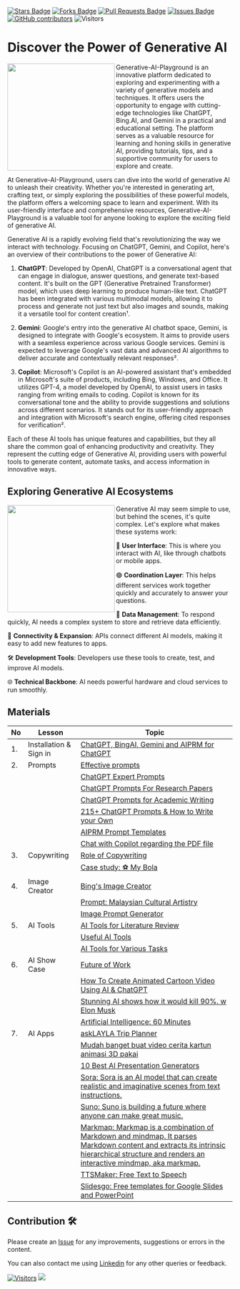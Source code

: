 <a href="https://github.com/drshahizan/Generative-AI-Playground/stargazers"><img src="https://img.shields.io/github/stars/drshahizan/Generative-AI-Playground" alt="Stars Badge"/></a>
<a href="https://github.com/drshahizan/Generative-AI-Playground/network/members"><img src="https://img.shields.io/github/forks/drshahizan/Generative-AI-Playground" alt="Forks Badge"/></a>
<a href="https://github.com/drshahizan/Generative-AI-Playground/pulls"><img src="https://img.shields.io/github/issues-pr/drshahizan/Generative-AI-Playground" alt="Pull Requests Badge"/></a>
<a href="https://github.com/drshahizan/Generative-AI-Playground"><img src="https://img.shields.io/github/issues/drshahizan/Generative-AI-Playground" alt="Issues Badge"/></a>
<a href="https://github.com/drshahizan/Generative-AI-Playground/graphs/contributors"><img alt="GitHub contributors" src="https://img.shields.io/github/contributors/drshahizan/Generative-AI-Playground?color=2b9348"></a>
![Visitors](https://api.visitorbadge.io/api/visitors?path=https%3A%2F%2Fgithub.com%2Fdrshahizan%2Generative-AI-Playground&labelColor=%23d9e3f0&countColor=%23697689&style=flat)

# Discover the Power of Generative AI

<img src="./images/play2.jpeg" style="width:240px;"  align="left">

Generative-AI-Playground is an innovative platform dedicated to exploring and experimenting with a variety of generative models and techniques. It offers users the opportunity to engage with cutting-edge technologies like ChatGPT, Bing.AI, and Gemini in a practical and educational setting. The platform serves as a valuable resource for learning and honing skills in generative AI, providing tutorials, tips, and a supportive community for users to explore and create.

At Generative-AI-Playground, users can dive into the world of generative AI to unleash their creativity. Whether you're interested in generating art, crafting text, or simply exploring the possibilities of these powerful models, the platform offers a welcoming space to learn and experiment. With its user-friendly interface and comprehensive resources, Generative-AI-Playground is a valuable tool for anyone looking to explore the exciting field of generative AI.

Generative AI is a rapidly evolving field that's revolutionizing the way we interact with technology. Focusing on ChatGPT, Gemini, and Copilot, here's an overview of their contributions to the power of Generative AI:

1. **ChatGPT**: Developed by OpenAI, ChatGPT is a conversational agent that can engage in dialogue, answer questions, and generate text-based content. It's built on the GPT (Generative Pretrained Transformer) model, which uses deep learning to produce human-like text. ChatGPT has been integrated with various multimodal models, allowing it to process and generate not just text but also images and sounds, making it a versatile tool for content creation¹.

2. **Gemini**: Google's entry into the generative AI chatbot space, Gemini, is designed to integrate with Google's ecosystem. It aims to provide users with a seamless experience across various Google services. Gemini is expected to leverage Google's vast data and advanced AI algorithms to deliver accurate and contextually relevant responses².

3. **Copilot**: Microsoft's Copilot is an AI-powered assistant that's embedded in Microsoft's suite of products, including Bing, Windows, and Office. It utilizes GPT-4, a model developed by OpenAI, to assist users in tasks ranging from writing emails to coding. Copilot is known for its conversational tone and the ability to provide suggestions and solutions across different scenarios. It stands out for its user-friendly approach and integration with Microsoft's search engine, offering cited responses for verification².

Each of these AI tools has unique features and capabilities, but they all share the common goal of enhancing productivity and creativity. They represent the cutting edge of Generative AI, providing users with powerful tools to generate content, automate tasks, and access information in innovative ways.

## Exploring Generative AI Ecosystems
<img src="https://github.com/drshahizan/SLR-FC/blob/main/images/genai.gif" style="width:240px;"  align="left">


Generative AI may seem simple to use, but behind the scenes, it's quite complex. Let's explore what makes these systems work:

🔵 **User Interface**: This is where you interact with AI, like through chatbots or mobile apps.

🟢 **Coordination Layer**: This helps different services work together quickly and accurately to answer your questions.

🔴 **Data Management**: To respond quickly, AI needs a complex system to store and retrieve data efficiently.

🔷 **Connectivity & Expansion**: APIs connect different AI models, making it easy to add new features to apps.

🛠️ **Development Tools**: Developers use these tools to create, test, and improve AI models.

🌐 **Technical Backbone**: AI needs powerful hardware and cloud services to run smoothly.


## Materials

| No | Lesson | Topic |
|--------|---------|---------|
| 1. | Installation & Sign in |[ChatGPT, BingAI, Gemini and AIPRM for ChatGPT](https://github.com/drshahizan/Generative-AI-Playground/blob/main/materials/signin.md)|
| 2. | Prompts | [Effective prompts](https://drshahizan.gitbook.io/copywriting-chatgpt/prompts/effective-prompts)|
|  |  | [ChatGPT Expert Prompts](./materials/prompt.md)|
|  |  | [ChatGPT Prompts For Research Papers](./materials/prompt_research.md)|
|  |  | [ChatGPT Prompts for Academic Writing](./materials/prompt_academic.md)|
|  |  | [215+ ChatGPT Prompts & How to Write your Own](https://writesonic.com/blog/chatgpt-prompts)|
|  |  | [AIPRM Prompt Templates](https://drshahizan.gitbook.io/copywriting-chatgpt/prompts/aiprm-prompt-templates)|
|  |  | [Chat with Copilot regarding the PDF file](./materials/copilot.md)|
| 3. | Copywriting| [Role of Copywriting](https://drshahizan.gitbook.io/copywriting-chatgpt/introduction-copywriting/role) |
|  | | [Case study: ⚽ My Bola](https://drshahizan.gitbook.io/copywriting-chatgpt/introduction-copywriting/case-study/copywriting) |
| 4. | Image Creator | [Bing's Image Creator](./materials/bing_image.md) |
|  |  | [Prompt: Malaysian Cultural Artistry](./materials/drawing.md) |
|  |  | [Image Prompt Generator](https://aivyx.com/bing-create-prompt-generator/) |
| 5. | AI Tools| [AI Tools for Literature Review](https://drshahizan.gitbook.io/ai-tools/) |
|  | | [Useful AI Tools](./materials/aitools.md) |
|||[AI Tools for Various Tasks](./materials/aitools1.md)|
| 6. | AI Show Case | [Future of Work](./images/Future%20of%20Work%20.pdf) |
|||[How To Create Animated Cartoon Video Using AI & ChatGPT](https://youtu.be/ah-1WRBLF6o?si=AdV0PbbQ9pswCgUa)|
|||[Stunning AI shows how it would kill 90%. w Elon Musk](https://youtu.be/J6Mdq3n6kgk?si=4G0k5-WNH55pBMhw)|
|||[Artificial Intelligence: 60 Minutes ](https://youtu.be/aZ5EsdnpLMI?si=3aEFdMyTnOWZTuCZ)|
| 7. | AI Apps| [askLAYLA Trip Planner](https://justasklayla.com/)|
||| [Mudah banget buat video cerita kartun animasi 3D pakai](https://www.youtube.com/watch?v=6IYBxbpKato)|
||| [10 Best AI Presentation Generators](https://www.unite.ai/best-ai-presentation-generators/)|
|||[Sora: Sora is an AI model that can create realistic and imaginative scenes from text instructions.](https://openai.com/sora)|
|||[Suno: Suno is building a future where anyone can make great music.](https://suno.com/)|
|||[Markmap: Markmap is a combination of Markdown and mindmap. It parses Markdown content and extracts its intrinsic hierarchical structure and renders an interactive mindmap, aka markmap.](https://github.com/drshahizan/ai-tools/blob/main/materials/markmap.md)|
|||[TTSMaker: Free Text to Speech](https://ttsmaker.com/)|
|||[Slidesgo: Free templates for Google Slides and PowerPoint](https://slidesgo.com/)|

## Contribution 🛠️
Please create an [Issue](https://github.com/drshahizan/ai-tools/issues) for any improvements, suggestions or errors in the content.

You can also contact me using [Linkedin](https://www.linkedin.com/in/drshahizan/) for any other queries or feedback.

[![Visitors](https://api.visitorbadge.io/api/visitors?path=https%3A%2F%2Fgithub.com%2Fdrshahizan&labelColor=%23697689&countColor=%23555555&style=plastic)](https://visitorbadge.io/status?path=https%3A%2F%2Fgithub.com%2Fdrshahizan)
![](https://hit.yhype.me/github/profile?user_id=81284918)


